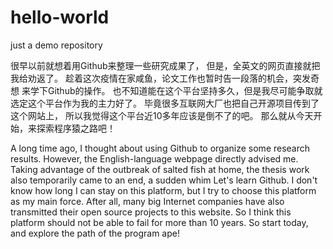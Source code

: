 # hello-world
just a demo repository

很早以前就想着用Github来整理一些研究成果了，
但是，全英文的网页直接就把我给劝返了。
趁着这次疫情在家咸鱼，论文工作也暂时告一段落的机会，突发奇想
来学下Github的操作。
也不知道能在这个平台坚持多久，但是我尽可能争取就选定这个平台作为我的主力好了。
毕竟很多互联网大厂也把自己开源项目传到了这个网站上，
所以我觉得这个平台近10多年应该是倒不了的吧。
那么就从今天开始，来探索程序猿之路吧！

A long time ago, I thought about using Github to organize some research results.
However, the English-language webpage directly advised me.
Taking advantage of the outbreak of salted fish at home, the thesis work also temporarily came to an end, a sudden whim
Let's learn Github.
I don't know how long I can stay on this platform, but I try to choose this platform as my main force.
After all, many big Internet companies have also transmitted their open source projects to this website.
So I think this platform should not be able to fail for more than 10 years.
So start today, and explore the path of the program ape!

